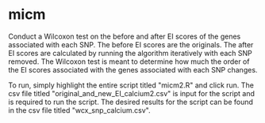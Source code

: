# micm
Conduct a Wilcoxon test on the before and after EI scores of the genes associated with each SNP. The before EI scores are the originals. The after EI scores are calculated by running the algorithm iteratively with each SNP removed. The Wilcoxon test is meant to determine how much the order of the EI scores associated with the genes associated with each SNP changes.

To run, simply highlight the entire script titled "micm2.R" and click run. The csv file titled "original_and_new_EI_calcium2.csv" is input for the script and is required to run the script. The desired results for the script can be found in the csv file titled "wcx_snp_calcium.csv".
